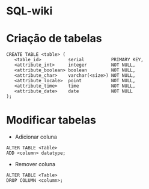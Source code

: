 # SQL-wiki

# Criação de tabelas
```
CREATE TABLE <table> (
   <table_id>          serial          PRIMARY KEY,
   <attribute_int>     integer         NOT NULL,
   <attribute_boolean> boolean         NOT NULL,
   <attribute_char>    varchar(<size>) NOT NULL,
   <attribute_locale>  point           NOT NULL,
   <attribute_time>    time            NOT NULL,
   <attribute_date>    date            NOT NULL
);
```

# Modificar tabelas

- Adicionar coluna
```
ALTER TABLE <Table>
ADD <column> datatype;
```

- Remover coluna
```
ALTER TABLE <Table>
DROP COLUMN <column>;
```


